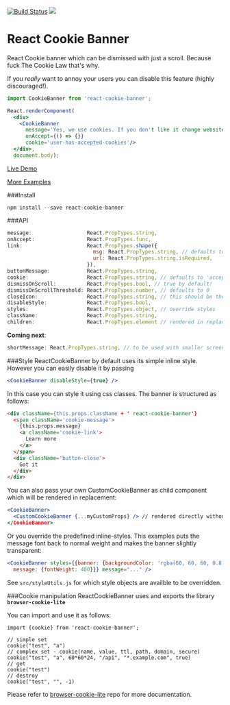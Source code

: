 [![Build Status](https://drone.our.buildo.io/api/badges/buildo/react-cookie-banner/status.svg)](https://drone.our.buildo.io/buildo/react-cookie-banner) ![](https://img.shields.io/npm/v/react-cookie-banner.svg?maxAge=2592000)

# React Cookie Banner

React Cookie banner which can be dismissed with just a scroll. Because fuck The Cookie Law that's why.

If you *really* want to annoy your users you can disable this feature (highly discouraged!).

```jsx
import CookieBanner from 'react-cookie-banner';

React.renderComponent(
  <div>
    <CookieBanner
      message='Yes, we use cookies. If you don't like it change website, we won't miss you!'
      onAccept={() => {}}
      cookie='user-has-accepted-cookies'/>
  </div>,
  document.body);
```
[Live Demo](https://rawgit.com/buildo/react-cookie-banner/master/examples/index.html)

[More Examples](https://github.com/buildo/react-cookie-banner/tree/master/examples)

###Install
```
npm install --save react-cookie-banner
```

###API
```jsx
message:                  React.PropTypes.string,
onAccept:                 React.PropTypes.func,
link:                     React.PropTypes.shape({
                            msg: React.PropTypes.string, // defaults to 'Learn more'
                            url: React.PropTypes.string.isRequired,
                          }),
buttonMessage:            React.PropTypes.string,
cookie:                   React.PropTypes.string, // defaults to 'accepts-cookie'
dismissOnScroll:          React.PropTypes.bool, // true by default!
dismissOnScrollThreshold: React.PropTypes.number, // defaults to 0
closeIcon:                React.PropTypes.string, // this should be the className of the icon. if undefined use button
disableStyle:             React.PropTypes.bool,
styles:                   React.PropTypes.object, // override styles
className:                React.PropTypes.string,
children:                 React.PropTypes.element // rendered in replacement without any <div> wrapper
```
**Coming next**:
```jsx
shortMessage: React.PropTypes.string, // to be used with smaller screens
```

###Style
ReactCookieBanner by default uses its simple inline style. However you can easily disable it by passing
```jsx
<CookieBanner disableStyle={true} />
```
In this case you can style it using css classes. The banner is structured as follows:
```html
<div className={this.props.className + ' react-cookie-banner'}
  <span className='cookie-message'>
    {this.props.message}
    <a className='cookie-link'>
      Learn more
    </a>
  </span>
  <div className='button-close'>
    Got it
  </div>
</div>
```
You can also pass your own CustomCookieBanner as child component which will be rendered in replacement:
```jsx
<CookieBanner>
  <CustomCookieBanner {...myCustomProps} /> // rendered directly without any <div> wrapper
</CookieBanner>
```
Or you override the predefined inline-styles. This examples puts the message font back to normal weight and makes the banner slightly transparent:
```jsx
<CookieBanner styles={{banner: {backgroundColor: 'rgba(60, 60, 60, 0.8)'}, 
  message: {fontWeight: 400}}} message="..." />
```
See `src/styleUtils.js` for which style objects are availble to be overridden.

###Cookie manipulation
ReactCookieBanner uses and exports the library **```browser-cookie-lite```**

You can import and use it as follows:
```es6
import {cookie} from 'react-cookie-banner';

// simple set
cookie("test", "a")
// complex set - cookie(name, value, ttl, path, domain, secure)
cookie("test", "a", 60*60*24, "/api", "*.example.com", true)
// get
cookie("test")
// destroy
cookie("test", "", -1)
```
Please refer to [browser-cookie-lite](https://github.com/litejs/browser-cookie-lite) repo for more documentation.

